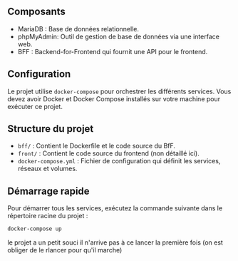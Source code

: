 ## Composants

- MariaDB : Base de données relationnelle.
- phpMyAdmin: Outil de gestion de base de données via une interface web.
- BFF : Backend-for-Frontend qui fournit une API pour le frontend.

## Configuration

Le projet utilise `docker-compose` pour orchestrer les différents services. Vous devez avoir Docker et Docker Compose installés sur votre machine pour exécuter ce projet.

## Structure du projet

- `bff/` : Contient le Dockerfile et le code source du BfF.
- `front/` : Contient le code source du frontend (non détaillé ici).
- `docker-compose.yml` : Fichier de configuration qui définit les services, réseaux et volumes.

## Démarrage rapide

Pour démarrer tous les services, exécutez la commande suivante dans le répertoire racine du projet :

```bash
docker-compose up
```
le projet a un petit souci il n'arrive pas à ce lancer la première fois (on est obliger de le rlancer pour qu'il marche)
